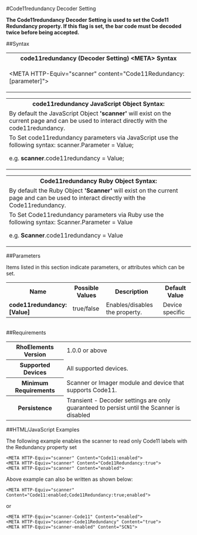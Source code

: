 
#Code11redundancy Decoder Setting

<b>
The Code11redundancy Decoder Setting is used to set the Code11 Redundancy property. If this flag is set, the bar code must be decoded twice before being accepted.
</b>

##Syntax

<table class="re-table"><tr><th class="tableHeading">code11redundancy (Decoder Setting) &lt;META&gt; Syntax
</th></tr><tr><td class="clsSyntaxCells clsOddRow"><p>&lt;META HTTP-Equiv="scanner" content="Code11Redundancy:[parameter]"&gt;</p></td></tr></table>
<table class="re-table"><tr><th class="tableHeading">code11redundancy JavaScript Object Syntax:</th></tr><tr><td class="clsSyntaxCells clsOddRow">
By default the JavaScript Object <b>'scanner'</b> will exist on the current page and can be used to interact directly with the code11redundancy.
</td></tr><tr><td class="clsSyntaxCells clsEvenRow">
To Set code11redundancy parameters via JavaScript use the following syntax: scanner.Parameter = Value;
<P />e.g. <b>scanner</b>.code11redundancy = Value;
</td></tr></table>
<table class="re-table"><tr><th class="tableHeading">Code11redundancy Ruby Object Syntax:</th></tr><tr><td class="clsSyntaxCells clsOddRow">
By default the Ruby Object <b>'Scanner'</b> will exist on the current page and can be used to interact directly with the Code11redundancy.
</td></tr><tr><td class="clsSyntaxCells clsEvenRow">
To Set Code11redundancy parameters via Ruby use the following syntax: Scanner.Parameter = Value
<P />e.g. <b>Scanner</b>.code11redundancy = Value
</td></tr></table>



##Parameters


Items listed in this section indicate parameters, or attributes which can be set.
<table class="re-table"><col width="20%" /><col width="20%" /><col width="38%" /><col width="22%" /><tr><th class="tableHeading">Name</th><th class="tableHeading">Possible Values</th><th class="tableHeading">Description</th><th class="tableHeading">Default Value</th></tr><tr><td class="clsSyntaxCells clsOddRow"><b>code11redundancy:[Value]
</b></td><td class="clsSyntaxCells clsOddRow">true/false</td><td class="clsSyntaxCells clsOddRow">Enables/disables the property.</td><td class="clsSyntaxCells clsOddRow">Device specific</td></tr></table>
<table class="re-table"><col width="78%" /><col width="8%" /><col width="1%" /><col width="5%" /><col width="1%" /><col width="5%" /><col width="2%" /></table>





##Requirements

<table class="re-table"><tr><th class="tableHeading">RhoElements Version</th><td class="clsSyntaxCell clsEvenRow">1.0.0 or above
</td></tr><tr><th class="tableHeading">Supported Devices</th><td class="clsSyntaxCell clsOddRow">All supported devices.</td></tr><tr><th class="tableHeading">Minimum Requirements</th><td class="clsSyntaxCell clsOddRow">Scanner or Imager module and device that supports Code11.</td></tr><tr><th class="tableHeading">Persistence</th><td class="clsSyntaxCell clsEvenRow">Transient - Decoder settings are only guaranteed to persist until the Scanner is disabled</td></tr></table>


##HTML/JavaScript Examples

The following example enables the scanner to read only Code11 labels with the Redundancy property set

	<META HTTP-Equiv="scanner" Content="Code11:enabled">
	<META HTTP-Equiv="scanner" Content="Code11Redundancy:true">
	<META HTTP-Equiv="scanner" Content="enabled">
	
Above example can also be written as shown below:

	<META HTTP-Equiv="scanner" Content="Code11:enabled;Code11Redundancy:true;enabled">
	
or

	<META HTTP-Equiv="scanner-Code11" Content="enabled">
	<META HTTP-Equiv="scanner-Code11Redundancy" Content="true">
	<META HTTP-Equiv="scanner-enabled" Content="SCN1">
	


